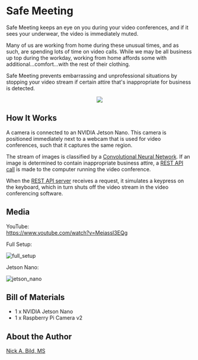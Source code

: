 # Safe Meeting

Safe Meeting keeps an eye on you during your video conferences, and if it sees your underwear, the video is immediately muted.

Many of us are working from home during these unusual times, and as such, are spending lots of time on video calls.  While we may be all business up top during the workday, working from home affords some with additional...comfort...with the rest of their clothing.

Safe Meeting prevents embarrassing and unprofessional situations by stopping your video stream if certain attire that's inappropriate for business is detected.

<p align="center">
<img src="https://raw.githubusercontent.com/nickbild/safe_meeting/master/media/video.gif">
</p>

## How It Works

A camera is connected to an NVIDIA Jetson Nano.  This camera is positioned immediately next to a webcam that is used for video conferences, such that it captures the same region.

The stream of images is classified by a [Convolutional Neural Network](https://github.com/nickbild/safe_meeting/blob/master/train.py).  If an image is determined to contain inappropriate business attire, a [REST API call](https://github.com/nickbild/safe_meeting/blob/master/infer_rt.py) is made to the computer running the video conference.

When the [REST API server](https://github.com/nickbild/safe_meeting/blob/master/api.py) receives a request, it simulates a keypress on the keyboard, which in turn shuts off the video stream in the video conferencing software.

## Media

YouTube:  
https://www.youtube.com/watch?v=MeiassI3EQg

Full Setup:

![full_setup](https://raw.githubusercontent.com/nickbild/safe_meeting/master/media/full_setup_sm.jpg)

Jetson Nano:

![jetson_nano](https://raw.githubusercontent.com/nickbild/safe_meeting/master/media/jetson_nano_sm.jpg)

## Bill of Materials

- 1 x NVIDIA Jetson Nano
- 1 x Raspberry Pi Camera v2

## About the Author

[Nick A. Bild, MS](https://nickbild79.firebaseapp.com/#!/)
